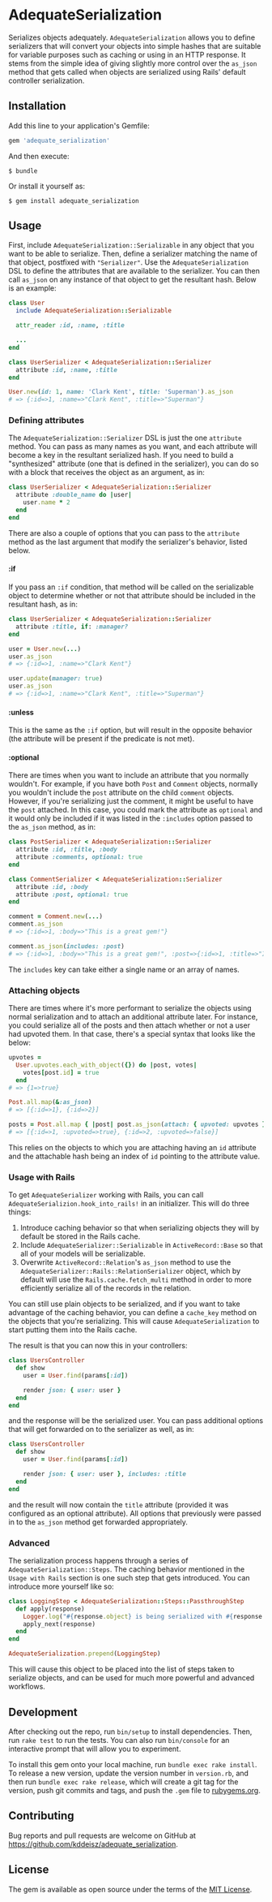 # AdequateSerialization

Serializes objects adequately. `AdequateSerialization` allows you to define serializers that will convert your objects into simple hashes that are suitable for variable purposes such as caching or using in an HTTP response. It stems from the simple idea of giving slightly more control over the `as_json` method that gets called when objects are serialized using Rails' default controller serialization.

## Installation

Add this line to your application's Gemfile:

```ruby
gem 'adequate_serialization'
```

And then execute:

    $ bundle

Or install it yourself as:

    $ gem install adequate_serialization

## Usage

First, include `AdequateSerialization::Serializable` in any object that you want to be able to serialize. Then, define a serializer matching the name of that object, postfixed with `"Serializer"`. Use the `AdequateSerialization` DSL to define the attributes that are available to the serializer. You can then call `as_json` on any instance of that object to get the resultant hash. Below is an example:

```ruby
class User
  include AdequateSerialization::Serializable

  attr_reader :id, :name, :title

  ...
end

class UserSerializer < AdequateSerialization::Serializer
  attribute :id, :name, :title
end

User.new(id: 1, name: 'Clark Kent', title: 'Superman').as_json
# => {:id=>1, :name=>"Clark Kent", :title=>"Superman"}
```

### Defining attributes

The `AdequateSerialization::Serializer` DSL is just the one `attribute` method. You can pass as many names as you want, and each attribute will become a key in the resultant serialized hash. If you need to build a "synthesized" attribute (one that is defined in the serializer), you can do so with a block that receives the object as an argument, as in:

```ruby
class UserSerializer < AdequateSerialization::Serializer
  attribute :double_name do |user|
    user.name * 2
  end
end
```

There are also a couple of options that you can pass to the `attribute` method as the last argument that modify the serializer's behavior, listed below.

#### :if

If you pass an `:if` condition, that method will be called on the serializable object to determine whether or not that attribute should be included in the resultant hash, as in:

```ruby
class UserSerializer < AdequateSerialization::Serializer
  attribute :title, if: :manager?
end

user = User.new(...)
user.as_json
# => {:id=>1, :name=>"Clark Kent"}

user.update(manager: true)
user.as_json
# => {:id=>1, :name=>"Clark Kent", :title=>"Superman"}
```

#### :unless

This is the same as the `:if` option, but will result in the opposite behavior (the attribute will be present if the predicate is not met).

#### :optional

There are times when you want to include an attribute that you normally wouldn't. For example, if you have both `Post` and `Comment` objects, normally you wouldn't include the `post` attribute on the child `comment` objects. However, if you're serializing just the comment, it might be useful to have the `post` attached. In this case, you could mark the attribute as `optional` and it would only be included if it was listed in the `:includes` option passed to the `as_json` method, as in:

```ruby
class PostSerializer < AdequateSerialization::Serializer
  attribute :id, :title, :body
  attribute :comments, optional: true
end

class CommentSerializer < AdequateSerialization::Serializer
  attribute :id, :body
  attribute :post, optional: true
end

comment = Comment.new(...)
comment.as_json
# => {:id=>1, :body=>"This is a great gem!"}

comment.as_json(includes: :post)
# => {:id=>1, :body=>"This is a great gem!", :post=>{:id=>1, :title=>"Introducing Adequate Serializer", :body=>"This is adequate serializer."}}
```

The `includes` key can take either a single name or an array of names.

### Attaching objects

There are times where it's more performant to serialize the objects using normal serialization and to attach an additional attribute later. For instance, you could serialize all of the posts and then attach whether or not a user had upvoted them. In that case, there's a special syntax that looks like the below:

```ruby
upvotes =
  User.upvotes.each_with_object({}) do |post, votes|
    votes[post.id] = true
  end
# => {1=>true}

Post.all.map(&:as_json)
# => [{:id=>1}, {:id=>2}]

posts = Post.all.map { |post| post.as_json(attach: { upvoted: upvotes }) }
# => [{:id=>1, :upvoted=>true}, {:id=>2, :upvoted=>false}]
```

This relies on the objects to which you are attaching having an `id` attribute and the attachable hash being an index of `id` pointing to the attribute value.

### Usage with Rails

To get `AdequateSerializer` working with Rails, you can call `AdequateSerializion.hook_into_rails!` in an initializer. This will do three things:

1. Introduce caching behavior so that when serializing objects they will by default be stored in the Rails cache.
1. Include `AdequateSerializer::Serializable` in `ActiveRecord::Base` so that all of your models will be serializable.
2. Overwrite `ActiveRecord::Relation`'s `as_json` method to use the `AdequateSerializer::Rails::RelationSerializer` object, which by default will use the `Rails.cache.fetch_multi` method in order to more efficiently serialize all of the records in the relation.

You can still use plain objects to be serialized, and if you want to take advantage of the caching behavior, you can define a `cache_key` method on the objects that you're serializing. This will cause `AdequateSerialization` to start putting them into the Rails cache.

The result is that you can now this in your controllers:

```ruby
class UsersController
  def show
    user = User.find(params[:id])

    render json: { user: user }
  end
end
```

and the response will be the serialized user. You can pass additional options that will get forwarded on to the serializer as well, as in:

```ruby
class UsersController
  def show
    user = User.find(params[:id])

    render json: { user: user }, includes: :title
  end
end
```

and the result will now contain the `title` attribute (provided it was configured as an optional attribute). All options that previously were passed in to the `as_json` method get forwarded appropriately.

### Advanced

The serialization process happens through a series of `AdequateSerialization::Steps`. The caching behavior mentioned in the `Usage with Rails` section is one such step that gets introduced. You can introduce more yourself like so:

```ruby
class LoggingStep < AdequateSerialization::Steps::PassthroughStep
  def apply(response)
    Logger.log("#{response.object} is being serialized with #{response.opts} options")
    apply_next(response)
  end
end

AdequateSerialization.prepend(LoggingStep)
```

This will cause this object to be placed into the list of steps taken to serialize objects, and can be used for much more powerful and advanced workflows.

## Development

After checking out the repo, run `bin/setup` to install dependencies. Then, run `rake test` to run the tests. You can also run `bin/console` for an interactive prompt that will allow you to experiment.

To install this gem onto your local machine, run `bundle exec rake install`. To release a new version, update the version number in `version.rb`, and then run `bundle exec rake release`, which will create a git tag for the version, push git commits and tags, and push the `.gem` file to [rubygems.org](https://rubygems.org).

## Contributing

Bug reports and pull requests are welcome on GitHub at https://github.com/kddeisz/adequate_serialization.

## License

The gem is available as open source under the terms of the [MIT License](https://opensource.org/licenses/MIT).
